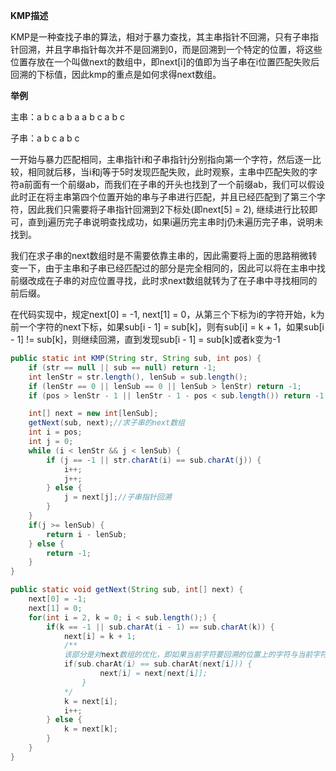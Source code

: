 **KMP描述**

KMP是一种查找子串的算法，相对于暴力查找，其主串指针不回溯，只有子串指针回溯，并且字串指针每次并不是回溯到0，而是回溯到一个特定的位置，将这些位置存放在一个叫做next的数组中，即next[i]的值即为当子串在i位置匹配失败后回溯的下标值，因此kmp的重点是如何求得next数组。





**举例**

主串：a  b  c  a  b  a  a  b  c  a  b  c

子串：a  b  c  a  b  c



一开始与暴力匹配相同，主串指针i和子串指针j分别指向第一个字符，然后逐一比较，相同就后移，当i和j等于5时发现匹配失败，此时观察，主串中匹配失败的字符a前面有一个前缀ab，而我们在子串的开头也找到了一个前缀ab，我们可以假设此时正在将主串第四个位置开始的串与子串进行匹配，并且已经匹配到了第三个字符，因此我们只需要将子串指针回溯到2下标处(即next[5] = 2), 继续进行比较即可，直到j遍历完子串说明查找成功，如果i遍历完主串时j仍未遍历完子串，说明未找到。



我们在求子串的next数组时是不需要依靠主串的，因此需要将上面的思路稍微转变一下，由于主串和子串已经匹配过的部分是完全相同的，因此可以将在主串中找前缀改成在子串的对应位置寻找，此时求next数组就转为了在子串中寻找相同的前后缀。



在代码实现中，规定next[0] = -1, next[1] = 0，从第三个下标为i的字符开始，k为前一个字符的next下标，如果sub[i - 1] = sub[k]，则有sub[i] = k + 1，如果sub[i - 1] != sub[k]，则继续回溯，直到发现sub[i - 1] = sub[k]或者k变为-1



```java
public static int KMP(String str, String sub, int pos) {
    if (str == null || sub == null) return -1;
    int lenStr = str.length(), lenSub = sub.length();
    if (lenStr == 0 || lenSub == 0 || lenSub > lenStr) return -1;
    if (pos > lenStr - 1 || lenStr - 1 - pos < sub.length()) return -1;

    int[] next = new int[lenSub];
    getNext(sub, next);//求子串的next数组
    int i = pos;
    int j = 0;
    while (i < lenStr && j < lenSub) {
        if (j == -1 || str.charAt(i) == sub.charAt(j)) {
            i++;
            j++;
        } else {
            j = next[j];//子串指针回溯
        }
    }
    if(j >= lenSub) {
        return i - lenSub;
    } else {
        return -1;
    }
}

public static void getNext(String sub, int[] next) {
    next[0] = -1;
    next[1] = 0;
    for(int i = 2, k = 0; i < sub.length();) {
        if(k == -1 || sub.charAt(i - 1) == sub.charAt(k)) {
            next[i] = k + 1;
            /**
            该部分是对next数组的优化，即如果当前字符要回溯的位置上的字符与当前字符仍然相同，那么说明肯定还要继续			回溯，不如干脆一步回溯到位，即将当前字符的next值设置要回溯的位置上的字符的next值
            if(sub.charAt(i) == sub.charAt(next[i])) {
                    next[i] = next[next[i]];
                }
            */
            k = next[i];
            i++;
        } else {
            k = next[k];
        }
    }
}
```



